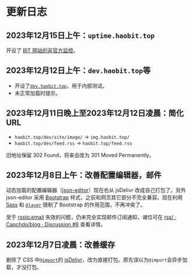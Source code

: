 # 更新日志

## 2023年12月15日上午：`uptime.haobit.top`

开设了 [BIT 网站的非官方监控](https://uptime.haobit.top/status/server)。

## 2023年12月12日上午：`dev.haobit.top`等

- 开设了[`dev.haobit.top`](https://dev.haobit.top)，用于内部测试。
- 未正常加载时提示。

## 2023年12月11日晚上至2023年12月12日凌晨：简化 URL

- `haobit.top/dev/site/image/` → `img.haobit.top/`
- `haobit.top/dev/feed.rss` → `haobit.top/feed.rss`

旧地址保留 302 Found，将来会改为 301 Moved Permanently。

## 2023年12月8日上午：改善配置编辑器，邮件

动态加载的配置编辑器（[json-editor](https://www.npmjs.com/package/@json-editor/json-editor)）现在也从 jsDelivr 改成自己打包了。另外 json-editor 采用 [Bootstrap](https://getbootstrap.com/docs/5.3/getting-started/introduction/) 样式，之前和网页其它部分不完全兼容。现在利用 [Sass](https://sass-lang.com/) 和 [`@layer`](https://developer.mozilla.org/en-US/docs/Web/CSS/@layer) 限制了 Bootstrap 的作用范围，不再冲突了。

至于 [rssto.email](https://www.rssto.email/) 失效的问题，仍未完全实现邮件订阅通知，诸位可在 [rss/ · Capchdo/blog · Discussion #6](https://github.com/Capchdo/blog/discussions/6#discussioncomment-7773895) 查看详情。

## 2023年12月7日凌晨：改善缓存

删除了 CSS 中[`@import`](https://developer.mozilla.org/en-US/docs/Web/CSS/@import)的 [jsDelivr](https://www.jsdelivr.com/)，改为直接打包。原先误以为`@import`会异步加载，才没打包。

